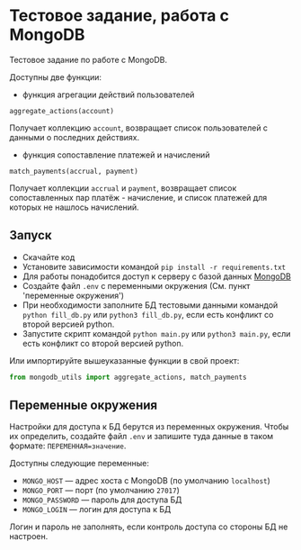 # Тестовое задание, работа с MongoDB

Тестовое задание по работе с MongoDB. 

Доступны две функции:
- функция агрегации действий пользователей
```
aggregate_actions(account)
```
Получает коллекцию `account`, возвращает список пользователей с данными о последних действиях. 

- функция сопоставление платежей и начислений
```
match_payments(accrual, payment)
```
Получает коллекции `accrual` и `payment`, возвращает список сопоставленных пар платёж - начисление, и список платежей для которых не нашлось начислений.

## Запуск

- Скачайте код
- Установите зависимости командой `pip install -r requirements.txt`
- Для работы понадобится доступ к серверу с базой данных [MongoDB](https://www.mongodb.com/)
- Создайте файл `.env` с переменными окружения (См. пункт 'переменные окружения')
- При необходимости заполните БД тестовыми данными командой `python fill_db.py` или `python3 fill_db.py`, если есть конфликт со второй версией python.
- Запустите скрипт командой `python main.py` или `python3 main.py`, если есть конфликт со второй версией python.

Или импортируйте вышеуказанные функции в свой проект:
```python
from mongodb_utils import aggregate_actions, match_payments
```

## Переменные окружения

Настройки для доступа к БД берутся из переменных окружения. Чтобы их определить, создайте файл `.env` и запишите туда данные в таком формате: `ПЕРЕМЕННАЯ=значение`.

Доступны следующие переменные:
- `MONGO_HOST` — адрес хоста с MongoDB (по умолчанию `localhost`)
- `MONGO_PORT` — порт (по умолчанию `27017`)
- `MONGO_PASSWORD` — пароль для доступа БД
- `MONGO_LOGIN` — логин для доступа к БД

Логин и пароль не заполнять, если контроль доступа со стороны БД не настроен.